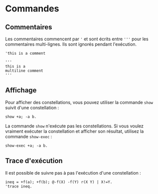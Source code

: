 # Commandes

## Commentaires

Les commentaires commencent par `'` et sont écrits entre `'''` pour
les commentaires multi-lignes. Ils sont ignorés pendant l'exécution.

```
'this is a comment

'''
this is a
multiline comment
'''
```

## Affichage

Pour afficher des constellations, vous pouvez utiliser la commande `show`
suivit d'une constellation :

```
show +a; -a b.
```

La commande `show` n'exécute pas les constellations. Si vous voulez vraiment
exécuter la constellation et afficher son résultat, utilisez la commande
`show-exec` :

```
show-exec +a; -a b.
```

## Trace d'exécution

Il est possible de suivre pas à pas l'exécution d'une constellation :

```
ineq = +f(a); +f(b); @-f(X) -f(Y) r(X Y) | X!=Y.
'trace ineq.
```
